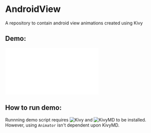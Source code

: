 # AndroidView
A repository to contain android view animations created using Kivy

Demo:
----
![AndroidView demo](README.md)

How to run demo:
---------------
Runnning demo script requires ![Kivy](https://github.com/kivy/kivy) and ![KivyMD](https://github.com/HeaTTheatR/KivyMD) to be installed. However, using `Animator` isn't dependent upon KivyMD.

